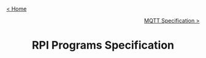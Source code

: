 [< Home](../README.md)

[<p align="right">MQTT Specification ></p>](../MQTT/README.md)

**<h1 align="center">RPI Programs Specification</h1>**

